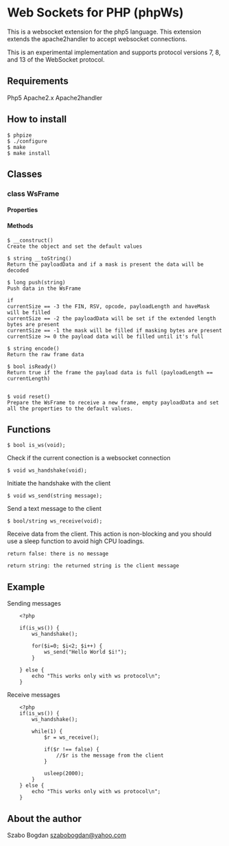 # Web Sockets for PHP  (phpWs)

This is a websocket extension for the php5 language. This extension extends the apache2handler to 
accept websocket connections.

This is an experimental implementation and supports protocol versions 7, 8, and 13 of the WebSocket protocol.


## Requirements

Php5
Apache2.x
Apache2handler

## How to install

	$ phpize
	$ ./configure
	$ make
	$ make install

## Classes

### class WsFrame

#### Properties
	
	
	
#### Methods

	$ __construct()
	Create the object and set the default values

	$ string __toString()
	Return the payloadData and if a mask is present the data will be decoded

	$ long push(string)
	Push data in the WsFrame
	
	if	
	currentSize == -3 the FIN, RSV, opcode, payloadLength and haveMask will be filled
	currentSize == -2 the payloadData will be set if the extended length bytes are present
	currentSize == -1 the mask will be filled if masking bytes are present
	currentSize >= 0 the payload data will be filled until it's full
	
	$ string encode()
	Return the raw frame data	

	$ bool isReady()
	Return true if the frame the payload data is full (payloadLength == currentLength)


	$ void reset()
	Prepare the WsFrame to receive a new frame, empty payloadData and set all the properties to the default values.

## Functions

	$ bool is_ws(void);

Check if the current conection is a websocket connection

	$ void ws_handshake(void);

Initiate the handshake with the client

	$ void ws_send(string message);

Send a text message to the client

	$ bool/string ws_receive(void);

Receive data from the client. This action is non-blocking and you should use a sleep function to avoid high CPU loadings.
	
	return false: there is no message

	return string: the returned string is the client message


## Example


Sending messages

		<?php
			
		if(is_ws()) {
			ws_handshake();
			
			for($i=0; $i<2; $i++) {
				ws_send("Hello World $i!");
			}

		} else {
			echo "This works only with ws protocol\n";
		}


Receive messages

		<?php
		if(is_ws()) {
			ws_handshake();

			while(1) {
				$r = ws_receive();
				
				if($r !== false) {
					//$r is the message from the client
				}

				usleep(2000);
			}
		} else {
			echo "This works only with ws protocol\n";
		}


## About the author

Szabo Bogdan
szabobogdan@yahoo.com

